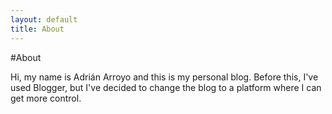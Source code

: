 ```yaml
---
layout: default
title: About
---
```


#About

Hi, my name is Adrián Arroyo and this is my personal blog. Before this, I've used Blogger, but I've decided to change the blog to a platform where I can get more control.
